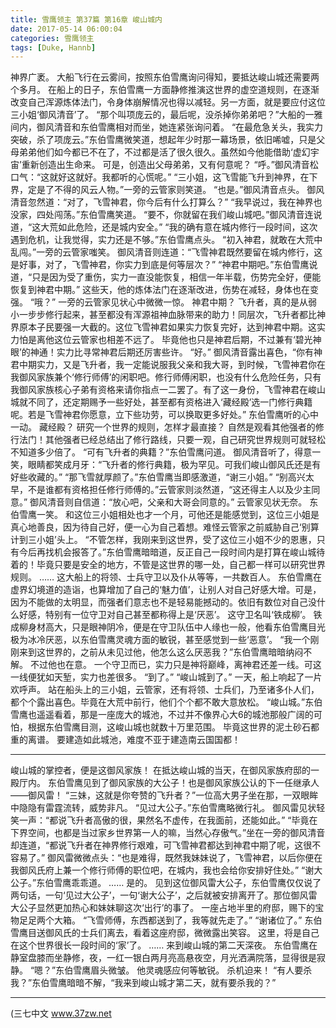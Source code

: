 ```yaml
---
title: 雪鹰领主 第37篇 第16章 峻山城内
date: 2017-05-14 06:00:04
categories: 雪鹰领主
tags: [Duke, Hannb]
---
```


神界广袤。
大船飞行在云雾间，按照东伯雪鹰询问得知，要抵达峻山城还需要两个多月。
在船上的日子，东伯雪鹰一方面静修推演这世界的虚空道规则，在逐渐改变自己浑源炼体法门，令身体崩解情况也得以减轻。另一方面，就是要应付这位三小姐‘御风清音’了。
“那个叫项庞云的，最后呢，没杀掉你弟弟吧？”大船的一雅间内，御风清音和东伯雪鹰相对而坐，她连紧张询问着。
“在最危急关头，我实力突破，杀了项庞云。”东伯雪鹰微笑道，想起年少时那一幕场景，依旧唏嘘，只是父母弟弟他们如今都已不在了，不过都是活了很久很久。虽然如今他能借助‘虚幻宇宙’重新创造出生命来。
可是，创造出父母弟弟，又有何意呢？
“呼。”御风清音松口气：“这就好这就好。我都听的心慌呢。”
“三小姐，这飞雪能飞升到神界，在下界，定是了不得的风云人物。”一旁的云管家则笑道。
“也是。”御风清音点头。
御风清音忽然道：“对了，飞雪神君，你今后有什么打算么？”
“我早说过，我在神界也没家，四处闯荡。”东伯雪鹰笑道。
“要不，你就留在我们峻山城吧。”御风清音连说道，“这大荒如此危险，还是城内安全。”
“我的确有意在城内修行一段时间，这次遇到危机，让我觉得，实力还是不够。”东伯雪鹰点头。
“初入神君，就敢在大荒中乱闯。”一旁的云管家嗤笑。
御风清音则连道：“飞雪神君既然要留在城内修行，这是好事，对了，飞雪神君，你实力到底是何等层次？”
“神君中期吧。”东伯雪鹰说道，“只是因为受了重伤，实力一直没能恢复，相信一年半载，伤势完全好，便能恢复到神君中期。”
这些天，他的炼体法门在逐渐改进，伤势在减轻，身体也在变强。
“哦？”
一旁的云管家见状心中微微一惊。
神君中期？
飞升者，真的是从弱小一步步修行起来，甚至都没有浑源祖神血脉带来的助力！同层次，飞升者都比神界原本子民要强一大截的。这位飞雪神君如果实力恢复完好，达到神君中期。这实力怕是离他这位云管家也相差不远了。
毕竟他也只是神君后期，不过兼有‘碧光神眼’的神通！实力比寻常神君后期还厉害些许。
“好。”
御风清音露出喜色，“你有神君中期实力，又是飞升者，我一定能说服我父亲和我大哥，到时候，飞雪神君你在我御风家族兼个‘修行师傅’的闲职吧。修行师傅闲职，也没有什么危险任务，只有我御风家族核心子弟有资格来请你指点一二罢了。有了这一身份，飞雪神君在峻山城就不同了，还定期赐予一些好处，甚至都有资格进入‘藏经殿’选一门修行典籍呢。若是飞雪神君你愿意，立下些功劳，可以换取更多好处。”
东伯雪鹰听的心中一动。
藏经殿？
研究一个世界的规则，怎样才最直接？
自然是观看其他强者的修行法门！其他强者已经总结出了修行路线，只要一观，自己研究世界规则可就轻松不知道多少倍了。
“可有飞升者的典籍？”东伯雪鹰问道。
御风清音听了，得意一笑，眼睛都笑成月牙：“飞升者的修行典籍，极为罕见。可我们峻山御风氏还是有好些收藏的。”
“那飞雪就厚颜了。”东伯雪鹰当即感激道，“谢三小姐。”
“别高兴太早，不是谁都有资格担任修行师傅的。”云管家则淡然道，“这还得主人以及少主同意。”
御风清音则自信道：“放心吧，父亲和大哥会同意的。”
云管家见状无奈。
东伯雪鹰一笑。
和这位三小姐相处也才一个月，可他还是能感觉到，这位三小姐是真心地善良，因为待自己好，便一心为自己着想。难怪云管家之前威胁自己‘别算计到三小姐’头上。
“不管怎样，我刚来到这世界，受了这位三小姐不少的恩惠，只有今后再找机会报答了。”东伯雪鹰暗暗道，反正自己一段时间内是打算在峻山城待着的！毕竟只要是安全的地方，不管是这世界的哪一处，自己都一样可以研究世界规则。
……
这大船上的将领、士兵守卫以及仆从等等，一共数百人。
东伯雪鹰在虚界幻境道的造诣，也算增加了自己的‘魅力值’，让别人对自己好感大增。可是，因为不能做的太明显，而强者们意志也不是轻易能撼动的。依旧有数位对自己没什么好感，特别有一位守卫对自己甚至都称得上是‘厌恶’。
这守卫名叫‘铁成柳’。
铁成柳身材高大，只是眼神阴冷，便是在守卫队伍中人缘也一般，他看东伯雪鹰目光极为冰冷厌恶，以东伯雪鹰灵魂方面的敏锐，甚至感觉到一些‘恶意’。
“我一个刚刚来到这世界的，之前从未见过他，他怎么这么厌恶我？”东伯雪鹰暗暗纳闷不解。
不过他也在意。
一个守卫而已，实力只是神将巅峰，离神君还差一线。可这一线便犹如天堑，实力也差很多。
“到了。”
“峻山城到了。”
一天，船上响起了一片欢呼声。
站在船头上的三小姐，云管家，还有将领、士兵们，乃至诸多仆人们，都个个露出喜色。毕竟在大荒中前行，他们个个都不敢大意放松。
“峻山城。”东伯雪鹰也遥遥看着，那是一座庞大的城池，不过并不像界心大6的城池那般广阔的可怕，根据东伯雪鹰目测，这峻山城也就数十万里范围。
毕竟这世界的泥土砂石都重的离谱。
要建造如此城池，难度不亚于建造南云国国都！
******
峻山城的掌控者，便是这御风家族！
在抵达峻山城的当天，在御风家族府邸的一殿厅内。
东伯雪鹰见到了御风家族的大公子！也是御风家族公认的下一任继承人——御风雷！
“三妹，这就是你夸赞的飞升者？”一位高大男子坐在那，一双眼眸中隐隐有雷霆流转，威势非凡。
“见过大公子。”东伯雪鹰略微行礼。
御风雷见状轻笑一声：“都说飞升者高傲的很，果然名不虚传，在我面前，还能如此。”
“毕竟在下界空间，也都是当过家乡世界第一人的嘛，当然心存傲气。”坐在一旁的御风清音却连道，“都说飞升者在神界修行艰难，可飞雪神君都达到神君中期了呢，这很不容易了。”
御风雷微微点头：“也是难得，既然我妹妹说了，飞雪神君，以后你便在我御风氏府上兼一个修行师傅的职位吧，在城内，我也会给你安排好住处。”
“谢大公子。”东伯雪鹰乖乖道。
……
是的。
见到这位御风雷大公子，东伯雪鹰仅仅说了两句话，一句‘见过大公子’，一句‘谢大公子’，之后就被安排离开了。那位御风雷大公子显然更加热心和妹妹聊这次‘出行’的事了。
一座占地半里的府邸，赐下的宝物足足两个大箱。
“飞雪师傅，东西都送到了，我等就先走了。”
“谢诸位了。”
东伯雪鹰目送御风氏的士兵们离去，看着这座府邸，微微露出笑容。
这里，将是自己在这个世界很长一段时间的‘家’了。
……
来到峻山城的第二天深夜。
东伯雪鹰在静室盘膝而坐静修，夜，一红一银白两月亮高悬夜空，月光洒满院落，显得很是寂静。
“嗯？”东伯雪鹰眉头微皱。
他灵魂感应何等敏锐。
杀机迫来！
“有人要杀我？”东伯雪鹰暗暗不解，“我来到峻山城才第二天，就有要杀我的？”
******
(三七中文 www.37zw.net